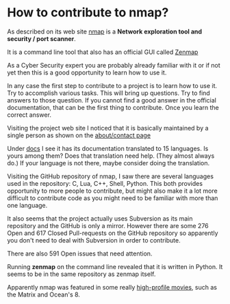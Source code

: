 # How to contribute to nmap?


As described on its web site [nmap](https://nmap.org/) is a **Network exploration tool and security / port scanner**.

It is a command line tool that also has an official GUI called [Zenmap](https://nmap.org/zenmap/)

As a Cyber Security expert you are probably already familiar with it or if not yet then this is a good opportunity to learn how to use it.



In any case the first step to contribute to a project is to learn how to use it. Try to accomplish various tasks.
This will bring up questions. Try to find answers to those question. If you cannot find a good answer in the official documentation,
that can be the first thing to contribute. Once you learn the correct answer.

Visiting the project web site I noticed that it is basically maintained by a single person as shown on the [about/contact page](https://insecure.org/fyodor/)

Under [docs](https://nmap.org/docs.html) I see it has its documentation translated to 15 languages. Is yours among them? Does that translation need help. (They almost always do.)
If your language is not there, maybe consider doing the translation.

Visiting the GitHub repository of nmap, I saw there are several languages used in the repository: C, Lua, C++, Shell, Python. This both provides opportunity to more people to contribute, but might also make it a lot more difficult to contribute code as you might need to be familiar with more than one language.

It also seems that the project actually uses Subversion as its main repository and the GitHub is only a mirror. However there are some 276 Open and 617 Closed Pull-requests on
the GitHub repository so apparently you don't need to deal with Subversion in order to contribute.

There are also 591 Open issues that need attention.

Running **zenmap** on the command line revealed that it is written in Python. It seems to be in the same repository as zenmap itself.

Apparently nmap was featured in some really [high-profile movies](https://nmap.org/movies/), such as the Matrix and Ocean's 8.



